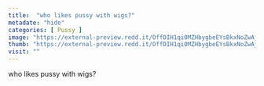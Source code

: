```yaml
---
title:  "who likes pussy with wigs?"
metadate: "hide"
categories: [ Pussy ]
image: "https://external-preview.redd.it/OffDIH1qi0MZHbygbeEYsBkxNoZwAjeBfIiy4YhPAdU.jpg?auto=webp&s=59f4c513a8de5e68de1a4e02ce226881adc08dd0"
thumb: "https://external-preview.redd.it/OffDIH1qi0MZHbygbeEYsBkxNoZwAjeBfIiy4YhPAdU.jpg?width=1080&crop=smart&auto=webp&s=54a00b0aecd04bbd88da29685f830c4c7a1891bb"
visit: ""
---
```

who likes pussy with wigs?
